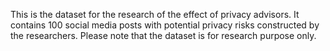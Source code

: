 This is the dataset for the research of the effect of privacy advisors. It contains 100 social media posts with potential privacy risks constructed by the researchers. Please note that the dataset is for research purpose only. 
